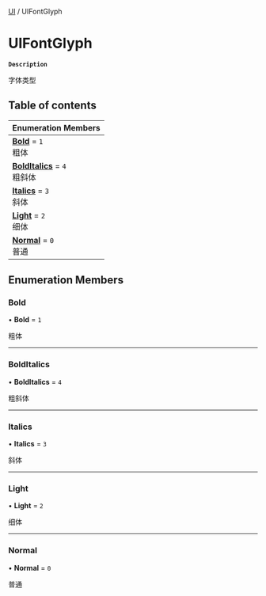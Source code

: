 [UI](../modules/UI.UI.md) / UIFontGlyph

# UIFontGlyph <Badge type="tip" text="Enumeration" /> <Score text="UIFontGlyph" />

**`Description`**

字体类型

## Table of contents

| Enumeration Members |
| :-----|
| **[Bold](UI.UIFontGlyph.md#bold)** = ``1`` <br> 粗体|
| **[BoldItalics](UI.UIFontGlyph.md#bolditalics)** = ``4`` <br> 粗斜体|
| **[Italics](UI.UIFontGlyph.md#italics)** = ``3`` <br> 斜体|
| **[Light](UI.UIFontGlyph.md#light)** = ``2`` <br> 细体|
| **[Normal](UI.UIFontGlyph.md#normal)** = ``0`` <br> 普通|

## Enumeration Members

### Bold <Score text="Bold" /> 

• **Bold** = ``1``

粗体

___

### BoldItalics <Score text="BoldItalics" /> 

• **BoldItalics** = ``4``

粗斜体

___

### Italics <Score text="Italics" /> 

• **Italics** = ``3``

斜体

___

### Light <Score text="Light" /> 

• **Light** = ``2``

细体

___

### Normal <Score text="Normal" /> 

• **Normal** = ``0``

普通
